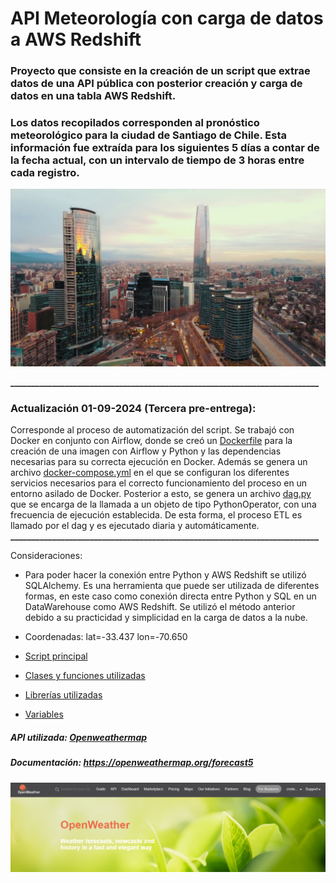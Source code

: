 # API Meteorología con carga de datos a AWS Redshift

### Proyecto que consiste en la creación de un script que extrae datos de una API pública con posterior creación y carga de datos en una tabla AWS Redshift.


### Los datos recopilados corresponden al pronóstico meteorológico para la ciudad de Santiago de Chile. Esta información fue extraída para los siguientes 5 días a contar de la fecha actual, con un intervalo de tiempo de 3 horas entre cada registro.

[![](https://github.com/cristobalqv/API_Meteorolog-a_Carga_AWSRedshift/blob/main/varios/santiago.png)](https://github.com/cristobalqv/API_Meteorolog-a_Carga_AWSRedshift/blob/main/varios/santiago.png)

**__________________________________________________________________________**
### Actualización 01-09-2024 (Tercera pre-entrega):

Corresponde al proceso de automatización del script. Se trabajó con Docker en conjunto con Airflow, donde se creó un [Dockerfile](https://github.com/cristobalqv/API_Meteorolog-a_Carga_AWSRedshift/blob/main/Dockerfile "Dockerfile") para la creación de una imagen con Airflow y Python y las dependencias necesarias para su correcta ejecución en Docker. Además se genera un archivo [docker-compose.yml](https://github.com/cristobalqv/API_Meteorolog-a_Carga_AWSRedshift/blob/main/docker-compose.yml "docker-compose.yml") en el que se configuran los diferentes servicios necesarios para el correcto funcionamiento del proceso en un entorno asilado de Docker. Posterior a esto, se genera un archivo [dag.py](https://github.com/cristobalqv/API_Meteorolog-a_Carga_AWSRedshift/blob/main/dags/dag.py "dag") que se encarga de la llamada a un objeto de tipo PythonOperator, con una frecuencia de ejecución establecida. De esta forma, el proceso ETL es llamado por el dag y es ejecutado diaria y automáticamente.
**__________________________________________________________________________**

Consideraciones:
- Para poder hacer la conexión entre Python y AWS Redshift se utilizó  SQLAlchemy.  Es una herramienta que puede ser utilizada de diferentes formas, en este caso como conexión directa entre Python y SQL en un DataWarehouse como AWS Redshift.
Se utilizó el método anterior debido a su practicidad y simplicidad en la carga de datos a la nube.

- Coordenadas: lat=-33.437   lon=-70.650  

- [Script principal](https://github.com/cristobalqv/API_Meteorolog-a_Carga_AWSRedshift/blob/main/script/main_script.py "Script principal")

- [Clases y funciones utilizadas](https://github.com/cristobalqv/API_Meteorolog-a_Carga_AWSRedshift/blob/main/modulos/utils.py "Clases y funciones utilizadas")
- [Librerías utilizadas](https://github.com/cristobalqv/API_Meteorolog-a_Carga_AWSRedshift/blob/main/requirements.txt "Librerías utilizadas")

- [Variables](https://github.com/cristobalqv/API_Meteorolog-a_Carga_AWSRedshift/blob/main/varios/variables.png "Variables")

##### API utilizada: [Openweathermap](https://openweathermap.org/ "Openweathermap")
##### Documentación: https://openweathermap.org/forecast5

[![](https://github.com/cristobalqv/API_Meteorolog-a_Carga_AWSRedshift/blob/main/varios/openweathermap.png)](https://github.com/cristobalqv/API_Meteorolog-a_Carga_AWSRedshift/blob/main/varios/openweathermap.png)


